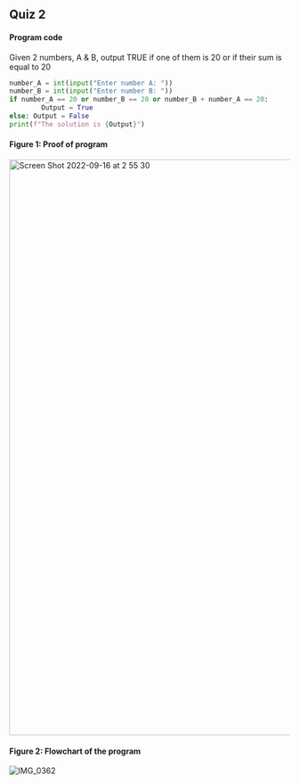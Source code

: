## Quiz 2
#### Program code
Given 2 numbers, A & B, output TRUE if one of them is 20 or if their sum is equal to 20
```.py
number_A = int(input("Enter number A: "))
number_B = int(input("Enter number B: "))
if number_A == 20 or number_B == 20 or number_B + number_A == 20:
        Output = True
else: Output = False
print(f"The solution is {Output}")
```

#### Figure 1: Proof of program
<img width="1034" alt="Screen Shot 2022-09-16 at 2 55 30" src="https://user-images.githubusercontent.com/105724334/190476643-5d5faa89-6753-4b38-89e4-fb21723835ab.png">

#### Figure 2: Flowchart of the program
![IMG_0362](https://user-images.githubusercontent.com/105724334/190477378-0d66a5d0-96d8-4f83-98de-0f6458b67261.jpg)
